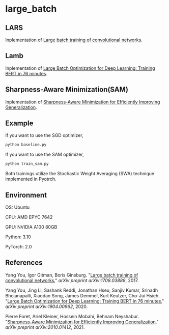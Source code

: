 # large_batch

## LARS

Inplementation of [Large batch training of convolutional networks](https://arxiv.org/abs/1708.03888).

## Lamb

Inplementation of [Large Batch Optimization for Deep Learning: Training BERT in 76 minutes](https://arxiv.org/abs/1904.00962).

## Sharpness-Aware Minimization(SAM)

Inplementation of [Sharpness-Aware Minimization for Efficiently Improving Generalization](https://arxiv.org/abs/2010.01412).

## Example

If you want to use the SGD optimizer,
```bash
python baseline.py
```

If you want to use the SAM optimizer,
```bash
python train_sam.py
```

Both trainings utilize the Stochastic Weight Averaging (SWA) technique implemented in Pyotrch.

## Environment

OS: Ubuntu

CPU: AMD EPYC 7642

GPU: NVIDIA A100 80GB

Python: 3.10

PyTorch: 2.0

## References

Yang You, Igor Gitman, Boris Ginsburg. "[Large batch training of convolutional networks.](https://arxiv.org/abs/1708.03888)" *arXiv preprint arXiv:1708.03888*, 2017.

Yang You, Jing Li, Sashank Reddi, Jonathan Hseu, Sanjiv Kumar, Srinadh Bhojanapalli, Xiaodan Song, James Demmel, Kurt Keutzer, Cho-Jui Hsieh. "[Large Batch Optimization for Deep Learning: Training BERT in 76 minutes.](https://arxiv.org/abs/1904.00962)" *arXiv preprint arXiv:1904.00962*, 2020.

Pierre Foret, Ariel Kleiner, Hossein Mobahi, Behnam Neyshabur. "[Sharpness-Aware Minimization for Efficiently Improving Generalization.](https://arxiv.org/abs/2010.01412)" *arXiv preprint arXiv:2010.01412*, 2021.
